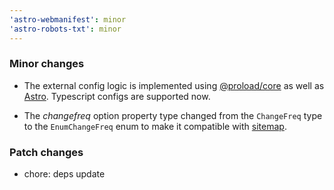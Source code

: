 ```yaml
---
'astro-webmanifest': minor
'astro-robots-txt': minor
---
```


### Minor changes

- The external config logic is implemented using [@proload/core](https://github.com/natemoo-re/proload) as well as [Astro](https://github.com/withastro/astro). Typescript configs are supported now.

- The *changefreq* option property type changed from the `ChangeFreq` type to the `EnumChangeFreq` enum to make it compatible with [sitemap](https://github.com/ekalinin/sitemap.js).

### Patch changes

- chore: deps update

